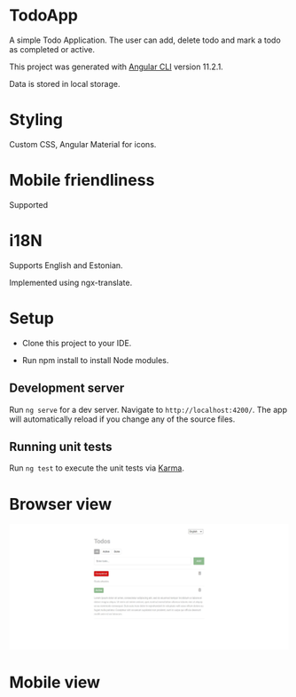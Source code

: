 # TodoApp

A simple Todo Application. The user can add, delete todo and mark a todo as completed or active.

This project was generated with [Angular CLI](https://github.com/angular/angular-cli) version 11.2.1.

Data is stored in local storage.

# Styling
Custom CSS, Angular Material for icons.

# Mobile friendliness
Supported

# i18N
Supports English and Estonian.

Implemented using ngx-translate.


# Setup
* Clone this project to your IDE. 

* Run npm install to install Node modules.

## Development server

Run `ng serve` for a dev server. Navigate to `http://localhost:4200/`. The app will automatically reload if you change any of the source files.

## Running unit tests

Run `ng test` to execute the unit tests via [Karma](https://karma-runner.github.io).

# Browser view
![](src/assets/images/browser.JPG)

# Mobile view


